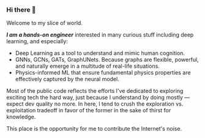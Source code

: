 ### Hi there 👋

Welcome to my slice of world. 

___I am a hands-on engineer___ interested in many curious stuff including deep learning, and especially: 
* Deep Learning as a tool to understand and mimic human cognition.
* GNNs, GCNs, GATs, GraphUNets. Because graphs are flexible, powerful, and naturally emerge in a multitude of real-life situations.
* Physics-informed ML that ensure fundamental physics properties are effectively captured by the neural model.

Most of the public code reflects the efforts I've dedicated to exploring exciting tech the hard way, just because I understand by doing mostly — expect dev quality no more. In here, I tend to crush the exploration vs. exploitation tradeoff in favor of the former in the sake of thirst for knowledge.

This place is the opportunity for me to contribute the Internet's noise.

<!--
**alxyok/alxyok** is a ✨ _special_ ✨ repository because its `README.md` (this file) appears on your GitHub profile.

Here are some ideas to get you started:

- 🔭 I’m currently working on ...
- 🌱 I’m currently learning ...
- 👯 I’m looking to collaborate on ...
- 🤔 I’m looking for help with ...
- 💬 Ask me about ...
- 📫 How to reach me: ...
- 😄 Pronouns: ...
- ⚡ Fun fact: ...
-->

